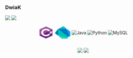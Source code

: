 ### DwiaK

<div>
  <img height="190cm" src="https://github-readme-stats.vercel.app/api?username=dwiak&show_icons=true&theme=dark&include_all_commits-true&cout_private=true">
  <img height="190cm" src="https://github-readme-stats.vercel.app/api/top-langs/?username=dwiak&layout=compact&langs_count=16&theme=dark">
</div>

<div style="display: inline_block" align="center"><br>
  <img align="center" alt="CSharp" height="40" width="50" src="https://raw.githubusercontent.com/devicons/devicon/master/icons/csharp/csharp-original.svg">
  <img align="center" alt="Dart" height="40" width="50" src="https://raw.githubusercontent.com/devicons/devicon/master/icons/dart/dart-original.svg">
  <img align="center" alt="Java" height="40" width="50" src="https://icongr.am/devicon/java-original.svg?size=128&color=currentColor">
  <img align="center" alt="Python" height="40" width="50" src="https://icongr.am/devicon/python-original.svg?size=128&color=currentColor">
  <img align="center" alt="MySQL" height="40" width="50" src="https://icongr.am/devicon/mysql-original-wordmark.svg?size=128&color=currentColor">
</div>

##

<div align="center">
  <a href="https://github.com/DwiaK" align="center" alt="Java" height="40" width="50"><img src="https://img.shields.io/badge/GitHub-100000?style=for-the-badge&logo=github&logoColor=white"></a>
  <a href="https://linkedin.com/in/gumoeska" align="center" alt="Java" height="40" width="50"><img src="https://img.shields.io/badge/LinkedIn-0077B5?style=for-the-badge&logo=linkedin&logoColor=white"></a>
</div>
